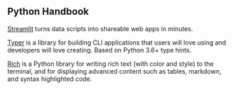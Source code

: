 ## Python Handbook

[Streamlit](https://docs.streamlit.io/library/cheatsheet) turns data scripts into shareable web apps in minutes. 

[Typer](https://typer.tiangolo.com/) is a library for building CLI applications that users will love using and developers will love creating. Based on Python 3.6+ type hints. 

[Rich](https://rich.readthedocs.io/en/stable/index.html)  is a Python library for writing rich text (with color and style) to the terminal, and for displaying advanced content such as tables, markdown, and syntax highlighted code.
